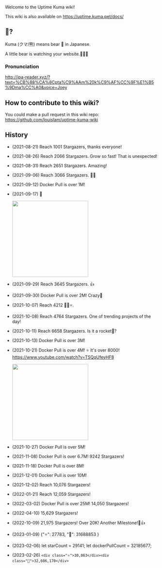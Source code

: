 Welcome to the Uptime Kuma wiki!

This wiki is also available on https://uptime.kuma.pet/docs/

## 🐻?

Kuma (クマ/熊) means bear 🐻 in Japanese.

A little bear is watching your website.🐻🐻🐻

### Pronunciation 

http://ipa-reader.xyz/?text=%CB%88%CA%8Cpta%C9%AAm%20k%C9%AF%CC%9F%E1%B5%9Dma%CC%A0&voice=Joey


## How to contribute to this wiki?

You could make a pull request in this wiki repo:
https://github.com/louislam/uptime-kuma-wiki

## History

* (2021-08-21) Reach 1001 Stargazers, thanks everyone!
* (2021-08-26) Reach 2066 Stargazers. Grow so fast! That is unexpected!
* (2021-08-31) Reach 2651 Stargazers. Amazing!
* (2021-09-06) Reach 3066 Stargazers. 👀👏
* (2021-09-12) Docker Pull is over 1M!
* (2021-09-17) 🐣 

  <img src="https://user-images.githubusercontent.com/1336778/133796976-1ea682f5-0cfa-4c50-b6fd-7d879744b12f.jpg" width="250" />

* (2021-09-29) Reach 3645 Stargazers. 👍
* (2021-09-30) Docker Pull is over 2M! Crazy🤪
* (2021-10-07) Reach 4212 🔭✨⭐.
* (2021-10-08) Reach 4764 Stargazers. One of trending projects of the day!
* (2021-10-11) Reach 6658 Stargazers. Is it a rocket🚀?
* (2021-10-13) Docker Pull is over 3M!
* (2021-10-21) Docker Pull is over 4M! ⭐ It's over 8000! https://www.youtube.com/watch?v=TSQqUfeyHF8

  <img src="https://user-images.githubusercontent.com/1336778/138208120-09a6d4b2-ceca-4380-ba59-5456b72a80aa.jpg" width="250" />

* (2021-10-27) Docker Pull is over 5M!
* (2021-11-08) Docker Pull is over 6.7M! 9242 Stargazers!
* (2021-11-18) Docker Pull is over 8M!
* (2021-12-01) Docker Pull is over 10M! 
* (2021-12-02) Reach 10,076 Stargazers!
* (2022-01-21) Reach 12,059 Stargazers!
* (2022-03-02) Docker Pull is over 25M! 14,050 Stargazers!
* (2022-04-10) 15,629 Stargazers!
* (2022-10-09) 21,975 Stargazers! Over 20K! Another Milestone!🐻👍
* (2023-01-09) {"⭐": 27783, "🐳": 31688853 }
* (2023-02-06) let starCount = 29141; let dockerPullCount = 32185677;
* (2023-02-26) `<div class="⭐">30,063</div><div class="🐳">32,606,170</div>`